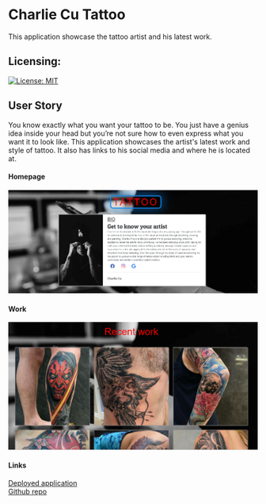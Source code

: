 # Charlie Cu Tattoo
This application showcase the tattoo artist and his latest work.

## Licensing:
[![License: MIT](https://img.shields.io/badge/License-MIT-yellow.svg)](https://opensource.org/licenses/MIT)


## User Story
You know exactly what you want your tattoo to be.  You just have a genius idea inside your head but you’re not sure how to even express what you want it to look like.  This application showcases the artist's latest work and style of tattoo.   It also has links to his social media and where he is located at.

#### Homepage
![homepage](assets/images/homepage.png)
#### Work
![work](assets/images/work.png)

#### Links
[Deployed application](https://anhcu.github.io/Charlie-Cu-Tattoo/
)
<br>
[Github repo](https://github.com/anhcu/Charlie-Cu-Tattoo)

